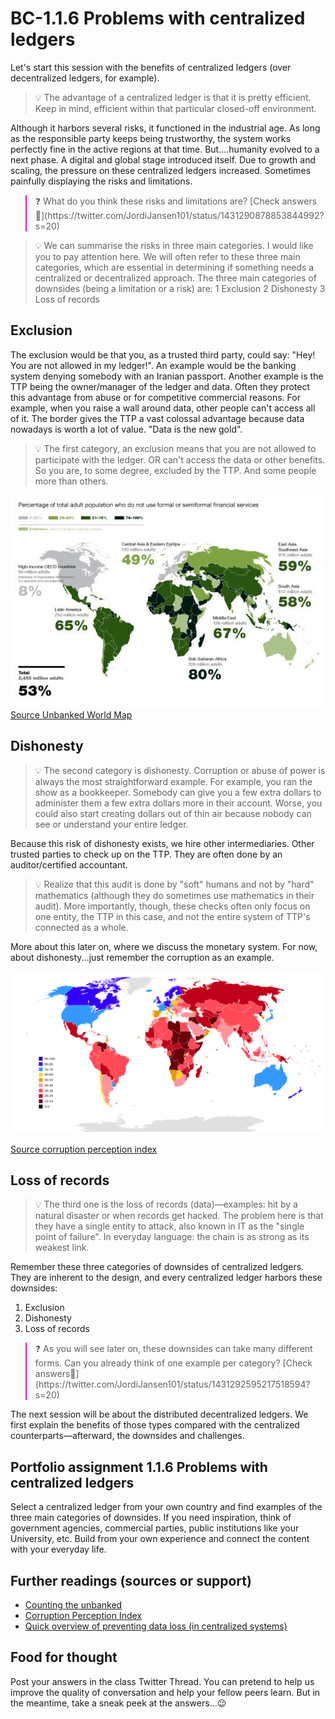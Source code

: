 # BC-1.1.6 Problems with centralized ledgers

Let's start this session with the benefits of centralized ledgers (over decentralized ledgers, for example). 

>💡 The advantage of a centralized ledger is that it is pretty efficient. Keep in mind, efficient within that particular closed-off environment. 

Although it harbors several risks, it functioned in the industrial age. As long as the responsible party keeps being trustworthy, the system works perfectly fine in the active regions at that time. But….humanity evolved to a next phase. A digital and global stage introduced itself. Due to growth and scaling, the pressure on these centralized ledgers increased. Sometimes painfully displaying the risks and limitations. 

<blockquote style="border-color: #ff0bac"> ❓ What do you think these risks and limitations are? [Check answers🦉](https://twitter.com/JordiJansen101/status/1431290878853844992?s=20)
</blockquote>

> 💡 We can summarise the risks in three main categories. I would like you to pay attention here. We will often refer to these three main categories, which are essential in determining if something needs a centralized or decentralized approach. The three main categories of downsides (being a limitation or a risk) are:
1 Exclusion
2 Dishonesty
3 Loss of records 

## Exclusion

The exclusion would be that you, as a trusted third party, could say: "Hey! You are not allowed in my ledger!". An example would be the banking system denying somebody with an Iranian passport. Another example is the TTP being the owner/manager of the ledger and data. Often they protect this advantage from abuse or for competitive commercial reasons. For example, when you raise a wall around data, other people can't access all of it. The border gives the TTP a vast colossal advantage because data nowadays is worth a lot of value. "Data is the new gold". 

>💡 The first category, an exclusion means that you are not allowed to participate with the ledger. OR can't access the data or other benefits. So you are, to some degree, excluded by the TTP. And some people more than others. 

![map 1](https://raw.githubusercontent.com/koiosonline/literature-images/main/blockchain-level1/BC-1.1.6%20Problems%20with%20centralized%20ledgers-image2.jpg)
[Source Unbanked World Map](https://www.mckinsey.com/industries/financial-services/our-insights/counting-the-worlds-unbanked)

## Dishonesty
>💡 The second category is dishonesty. Corruption or abuse of power is always the most straightforward example. For example, you ran the show as a bookkeeper. Somebody can give you a few extra dollars to administer them a few extra dollars more in their account. Worse, you could also start creating dollars out of thin air because nobody can see or understand your entire ledger. 

Because this risk of dishonesty exists, we hire other intermediaries. Other trusted parties to check up on the TTP. They are often done by an auditor/certified accountant. 

>💡 Realize that this audit is done by "soft" humans and not by "hard" mathematics (although they do sometimes use mathematics in their audit). More importantly, though, these checks often only focus on one entity, the TTP in this case, and not the entire system of TTP's connected as a whole. 

More about this later on, where we discuss the monetary system. For now, about dishonesty...just remember the corruption as an example. 

![Overview corruption perception index](https://raw.githubusercontent.com/koiosonline/literature-images/main/blockchain-level1/BC-1.1.6%20Problems%20with%20centralized%20ledgers-image3.png)

[Source corruption perception index](https://en.wikipedia.org/wiki/Corruption_Perceptions_Index)

## Loss of records
>💡 The third one is the loss of records (data)—examples: hit by a natural disaster or when records get hacked. The problem here is that they have a single entity to attack, also known in IT as the "single point of failure". In everyday language: the chain is as strong as its weakest link. 


Remember these three categories of downsides of centralized ledgers. They are inherent to the design, and every centralized ledger harbors these downsides: 

1. Exclusion
2. Dishonesty
3. Loss of records

<blockquote style="border-color: #ff0bac"> ❓ As you will see later on, these downsides can take many different forms. Can you already think of one example per category? [Check answers🦉](https://twitter.com/JordiJansen101/status/1431292595217518594?s=20)</blockquote> 


The next session will be about the distributed decentralized ledgers. We first explain the benefits of those types compared with the centralized counterparts—afterward, the downsides and challenges. 


## Portfolio assignment 1.1.6 Problems with centralized ledgers
Select a centralized ledger from your own country and find examples of the three main categories of downsides. If you need inspiration, think of government agencies, commercial parties, public institutions like your University, etc. Build from your own experience and connect the content with your everyday life. 

## Further readings (sources or support) 
* [Counting the unbanked](https://www.mckinsey.com/industries/financial-services/our-insights/counting-the-worlds-unbanked)
* [Corruption Perception Index](https://en.wikipedia.org/wiki/Corruption_Perceptions_Index)
* [Quick overview of preventing data loss (in centralized systems)](http://techgenix.com/prevent-data-loss/)

## Food for thought
Post your answers in the class Twitter Thread. You can pretend to help us improve the quality of conversation and help your fellow peers learn. But in the meantime, take a sneak peek at the answers…😉


